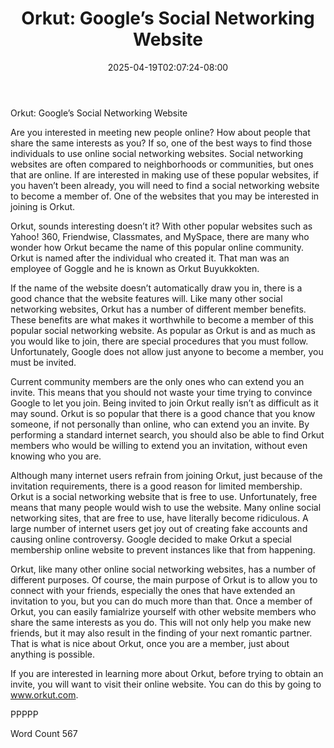 ﻿---
title: "Orkut:  Google’s Social Networking Website"
date: 2025-04-19T02:07:24-08:00
description: "Social Networking Tips for Web Success"
featured_image: "/images/Social Networking.jpg"
tags: ["Social Networking"]
---

Orkut:  Google’s Social Networking Website

Are you interested in meeting new people online?  How about people that share the same interests as you? If so, one of the best ways to find those individuals to use online social networking websites.  Social networking websites are often compared to neighborhoods or communities, but ones that are online. If are interested in making use of these popular websites, if you haven’t been already, you will need to find a social networking website to become a member of.  One of the websites that you may be interested in joining is Orkut.

Orkut, sounds interesting doesn’t it?  With other popular websites such as Yahoo! 360, Friendwise, Classmates, and MySpace, there are many who wonder how Orkut became the name of this popular online community.  Orkut is named after the individual who created it.  That man was an employee of Goggle and he is known as Orkut Buyukkokten.
  
If the name of the website doesn’t automatically draw you in, there is a good chance that the website features will. Like many other social networking websites, Orkut has a number of different member benefits. These benefits are what makes it worthwhile to become a member of this popular social networking website. As popular as Orkut is and as much as you would like to join, there are special procedures that you must follow.  Unfortunately, Google does not allow just anyone to become a member, you must be invited.

Current community members are the only ones who can extend you an invite.  This means that you should not waste your time trying to convince Google to let you join.  Being invited to join Orkut really isn’t as difficult as it may sound.  Orkut is so popular that there is a good chance that you know someone, if not personally than online, who can extend you an invite.  By performing a standard internet search, you should also be able to find Orkut members who would be willing to extend you an invitation, without even knowing who you are.

Although many internet users refrain from joining Orkut, just because of the invitation requirements, there is a good reason for limited membership.  Orkut is a social networking website that is free to use.  Unfortunately, free means that many people would wish to use the website. Many online social networking sites, that are free to use, have literally become ridiculous.  A large number of internet users get joy out of creating fake accounts and causing online controversy.  Google decided to make Orkut a special membership online website to prevent instances like that from happening.  

Orkut, like many other online social networking websites, has a number of different purposes.  Of course, the main purpose of Orkut is to allow you to connect with your friends, especially the ones that have extended an invitation to you, but you can do much more than that.  Once a member of Orkut, you can easily famialrize yourself with other website members who share the same interests as you do.  This will not only help you make new friends, but it may also result in the finding of your next romantic partner.  That is what is nice about Orkut, once you are a member, just about anything is possible.  


If you are interested in learning more about Orkut, before trying to obtain an invite, you will want to visit their online website.  You can do this by going to www.orkut.com.

PPPPP

Word Count 567

